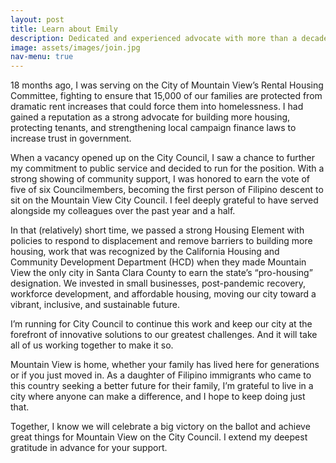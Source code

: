 ```yaml
---
layout: post
title: Learn about Emily
description: Dedicated and experienced advocate with more than a decade of engagement in our community
image: assets/images/join.jpg
nav-menu: true
---
```


18 months ago, I was serving on the City of Mountain View’s Rental Housing Committee, fighting to ensure that 15,000 of our families are protected from dramatic rent increases that could force them into homelessness. I had gained a reputation as a strong advocate for building more housing, protecting tenants, and strengthening local campaign finance laws to increase trust in government.  
  
When a vacancy opened up on the City Council, I saw a chance to further my commitment to public service and decided to run for the position. With a strong showing of community support, I was honored to earn the vote of five of six Councilmembers, becoming the first person of Filipino descent to sit on the Mountain View City Council. I feel deeply grateful to have served alongside my colleagues over the past year and a half.  
  
In that (relatively) short time, we passed a strong Housing Element with policies to respond to displacement and remove barriers to building more housing, work that was recognized by the California Housing and Community Development Department (HCD) when they made Mountain View the only city in Santa Clara County to earn the state’s “pro-housing” designation. We invested in small businesses, post-pandemic recovery, workforce development, and affordable housing, moving our city toward a vibrant, inclusive, and sustainable future.  
  
I’m running for City Council to continue this work and keep our city at the forefront of innovative solutions to our greatest challenges. And it will take all of us working together to make it so.  
  
Mountain View is home, whether your family has lived here for generations or if you just moved in. As a daughter of Filipino immigrants who came to this country seeking a better future for their family, I’m grateful to live in a city where anyone can make a difference, and I hope to keep doing just that.  
  
Together, I know we will celebrate a big victory on the ballot and achieve great things for Mountain View on the City Council. I extend my deepest gratitude in advance for your support.  